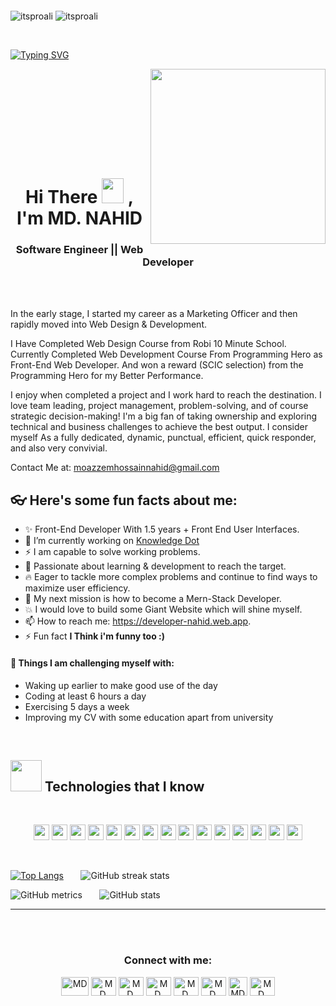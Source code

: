 <img src="https://i.ibb.co/m850B26/1655716976108.jpg" alt="" /> </a > <p align="center">                                                     
                                
 <p align="left">          
<img src="https://komarev.com/ghpvc/?username=itsproali&label=Profile%20views&color=0e75b6&style=flat" alt="itsproali" />                     
<img src="https://img.shields.io/github/followers/itsproali" alt="itsproali" />          
</p><br>
                           

<a align='left' href="https://developer-nahid.web.app/">[![Typing SVG](https://readme-typing-svg.herokuapp.com?font=Roboto&size=35&vCenter=true&height=60&lines=A+Front+-+End+Developer;A+React+JS+Developer;A+Mern+-+Stack+Developer)](https://git.io/typing-svg)</a>    

<a align='right' href="https://developer-nahid.web.app/"><img align='right' src='https://media.giphy.com/media/d1DVd87uM1xJip8gUv/giphy.gif' width='280'></a>
<!-- <img align='right' src='https://user-images.githubusercontent.com/5713670/87202985-820dcb80-c2b6-11ea-9f56-7ec461c497c3.gif' width='250"'> -->
<!--<img align='right' src="https://media.giphy.com/media/M9gbBd9nbDrOTu1Mqx/giphy.gif" width="230">-->

<br />
<br />
<br />
<br />
<br />
<br />
<br />
<br />   

    
<h1 align="center">Hi There<a> <img src="https://media.giphy.com/media/hvRJCLFzcasrR4ia7z/giphy.gif" width="35px" height="40px" ></a> , I'm MD. NAHID </h1>

<h3 align="center"> Software Engineer || Web Developer</h3>
<br />
<br />
  
  

In the early stage, I started my career as a Marketing Officer and then rapidly moved into Web Design & Development.           

I Have Completed Web Design Course from Robi 10 Minute School.
Currently Completed Web Development Course From Programming Hero as Front-End Web Developer. And won a reward (SCIC selection) from the Programming Hero for my Better Performance.

I enjoy when completed a project and I work hard to reach the destination. I love team leading, project management, problem-solving, and of course strategic decision-making! I'm a big fan of taking ownership and exploring technical and business challenges to achieve the best output.
I consider myself As a fully dedicated, dynamic, punctual, efficient, quick responder, and also very convivial.

Contact Me at: moazzemhossainnahid@gmail.com



## 👓 Here's some fun facts about me:

- ✨ Front-End Developer With 1.5 years + Front End User Interfaces.
- 🔭 I’m currently working on [Knowledge Dot](https://knowledgedot7.web.app/)
- ⚡️ I am capable to solve working problems.
- 💫 Passionate about learning & development to reach the target.
- 🔥 Eager to tackle more complex problems and continue to find ways to maximize user efficiency.
- 🚀 My next mission is how to become a Mern-Stack Developer.
- 💥 I would love to build some Giant Website which will shine myself.
- 📫  How to reach me: https://developer-nahid.web.app.
- ⚡ Fun fact **I Think i'm funny too :)**

#### :muscle: Things I am challenging myself with:

- Waking up earlier to make good use of the day
- Coding at least 6 hours a day
- Exercising 5 days a week
- Improving my CV with some education apart from university    

<br />

<h2><img src = "https://media2.giphy.com/media/QssGEmpkyEOhBCb7e1/giphy.gif?cid=ecf05e47a0n3gi1bfqntqmob8g9aid1oyj2wr3ds3mg700bl&rid=giphy.gif" width='50'/>&nbsp;Technologies that I know</h2>

<br>
<p align="center">
<img src="https://img.shields.io/badge/HTML5-E34F26?style=for-the-badge&logo=html5&logoColor=white" height="25"/> <img src="https://img.shields.io/badge/CSS3-1572B6?style=for-the-badge&logo=css3&logoColor=white" height="25"/> <img src="https://img.shields.io/badge/javascript-F7DF1E.svg?&style=for-the-badge&logo=javascript&logoColor=white" height="25"/> <img src="https://img.shields.io/badge/React-20232A?style=for-the-badge&logo=react&logoColor=61DAFB" height="25"/> <img src="https://img.shields.io/badge/React_Router-CA4245?style=for-the-badge&logo=react-router&logoColor=white" height="25"/> <img src=" 	https://img.shields.io/badge/Sass-CC6699?style=for-the-badge&logo=sass&logoColor=white" height="25"/> <img src="https://img.shields.io/badge/Material--UI-0081CB?style=for-the-badge&logo=material-ui&logoColor=white" height="25"/> <img src="https://img.shields.io/badge/Bootstrap-563D7C?style=for-the-badge&logo=bootstrap&logoColor=white" height="25"/> <img src="https://img.shields.io/badge/Tailwind_CSS-38B2AC?style=for-the-badge&logo=tailwind-css&logoColor=white" height="25"/> <img src="https://img.shields.io/badge/Netlify-00C7B7?style=for-the-badge&logo=netlify&logoColor=white" height="25"/> <img src="https://img.shields.io/badge/Heroku-430098?style=for-the-badge&logo=heroku&logoColor=white" height="25"/> <img src="https://img.shields.io/badge/firebase-FFCA28.svg?&style=for-the-badge&logo=firebase&logoColor=white" height="25"/> <img src="https://img.shields.io/badge/Node.js-43853D?style=for-the-badge&logo=node.js&logoColor=white" height="25"/> <img src="https://img.shields.io/badge/-MongoDB-4DB33D?style=flat&logo=mongodb&logoColor=FFFFFF" height="25"/>&nbsp;<img src="https://img.shields.io/badge/-MySQL-F29111?style=flat&logo=mysql&logoColor=FFFFFF" height="25"/>
</p>
<br/>

<!-- ### Other Languages I know -->
   
<!-- <img src="https://img.shields.io/badge/-go-lang?style=flat&logo=go&logoColor=white" height="25"/> <img src="https://img.shields.io/badge/-C%20&%20C++-659ad2?style=flat&logo=c%2B%2B&logoColor=ffffff" height="25"/> <img src="https://img.shields.io/badge/-Php-black?style=flat&logo=php&logoColor=white" height="25"/> -->

[![Top Langs](https://github-readme-stats.vercel.app/api/top-langs/?username=moazzemhossainnahid)](https://github.com/anuraghazra/github-readme-stats) &nbsp; &nbsp; &nbsp; ![GitHub streak stats](https://github-readme-streak-stats.herokuapp.com/?user=moazzemhossainnahid)

![GitHub metrics](https://metrics.lecoq.io/moazzemhossainnahid) &nbsp; &nbsp; &nbsp; ![GitHub stats](https://github-readme-stats.vercel.app/api?username=moazzemhossainnahid&show_icons=true&count_private=true)

--- 


<br/> <br/>


<h3 align="center">Connect with me:</h3>

<p align="center">
<a target="_blank" href="https://linkedin.com/in/moazzemhossainnahid"><img align="center" src="https://cdn.jsdelivr.net/npm/simple-icons@3.0.1/icons/linkedin.svg" alt="MD. NAHID" height="30" width="44" /></a>
<a target="_blank" href="https://facebook.com/moazzemhossainnahid"><img align="center" src="https://cdn.jsdelivr.net/npm/simple-icons@3.0.1/icons/facebook.svg" alt="MD. NAHID" height="30" width="40" /></a>
<a target="_blank" href="https://behance.net/moazzemnahid"><img align="center" src="https://cdn.jsdelivr.net/npm/simple-icons@3.0.1/icons/behance.svg" alt="MD. NAHID" height="30" width="40" /></a>
 <a target="_blank" href="https://stackoverflow.com/users/13824423/moazzem-nahid"><img align="center" src="https://cdn.jsdelivr.net/npm/simple-icons@3.0.1/icons/stackoverflow.svg" alt="MD. NAHID" height="30" width="40" /></a>
 <a target="_blank" href="https://instagram.com/moazzemhossainnahid"><img align="center" src="https://cdn.jsdelivr.net/npm/simple-icons@3.0.1/icons/instagram.svg" alt="MD. NAHID" height="30" width="40" /></a>
 <a target="_blank" href="https://github.com/moazzemhossainnahid"><img align="center" src="https://cdn.jsdelivr.net/npm/simple-icons@3.0.1/icons/github.svg" alt="MD. NAHID" height="30" width="40" /></a>
 <a target="_blank" href="https://developer-nahid.web.app"><img align="center" src="https://cdn-icons-png.flaticon.com/512/44/44386.png" alt="MD. NAHID" height="30" width="30" /></a>
  <a target="_blank" href="https://leetcode.com/moazzemhossainnahid/"><img align="center" src="https://cdn.iconscout.com/icon/free/png-256/leetcode-3628297-3031905.png" alt="MD. NAHID" height="30" width="40" /></a>
</p>

<br>
<br />
